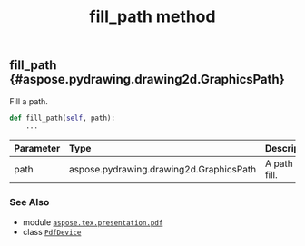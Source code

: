 ﻿---
title: fill_path method
second_title: Aspose.TeX for Python via .NET API References
description: 
type: docs
weight: 110
url: /python-net/aspose.tex.presentation.pdf/pdfdevice/fill_path/
is_root: false
---

## fill_path {#aspose.pydrawing.drawing2d.GraphicsPath}

Fill a path.



```python
def fill_path(self, path):
    ...
```


| Parameter | Type | Description |
| :- | :- | :- |
| path | aspose.pydrawing.drawing2d.GraphicsPath | A path to fill. |



### See Also
* module [`aspose.tex.presentation.pdf`](../../)
* class [`PdfDevice`](/tex/python-net/aspose.tex.presentation.pdf/pdfdevice)

